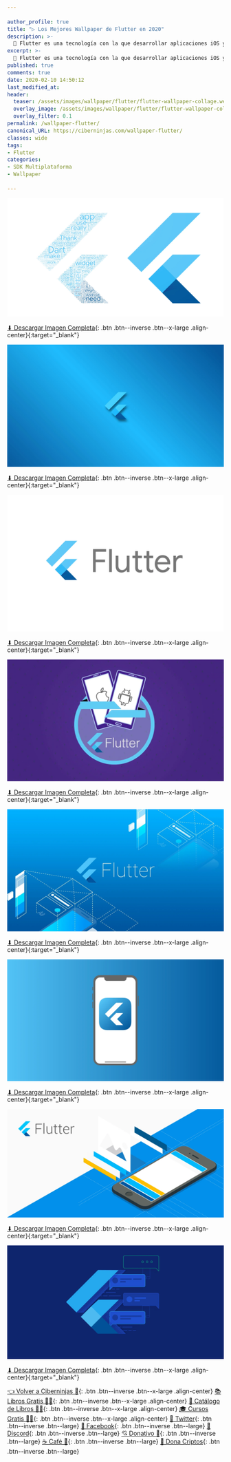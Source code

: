 ```yaml
---

author_profile: true
title: "▷ Los Mejores Wallpaper de Flutter en 2020"
description: >-
  🚀 Flutter es una tecnología con la que desarrollar aplicaciones iOS y Android con Flutter y que es tendencia este año. Aquí tienes los mejores fondos de pantalla para tu ordenador
excerpt: >-
  🚀 Flutter es una tecnología con la que desarrollar aplicaciones iOS y Android con Flutter y que es tendencia este año. Aquí tienes los mejores fondos de pantalla para tu ordenador
published: true
comments: true
date: 2020-02-10 14:50:12
last_modified_at: 
header:
  teaser: /assets/images/wallpaper/flutter/flutter-wallpaper-collage.webp
  overlay_image: /assets/images/wallpaper/flutter/flutter-wallpaper-collage.webp
  overlay_filter: 0.1
permalink: /wallpaper-flutter/
canonical_URL: https://ciberninjas.com/wallpaper-flutter/
classes: wide
tags:
- Flutter
categories:
- SDK Multiplataforma
- Wallpaper

---
```


![Fondo de las nubes de palabras más importantes de Flutter de 2048 pixeles, visto en Ciberninjas](/assets/images/wallpaper/flutter/2048px-flutter-nube-palabras-y-logo.webp "Fondo de las nubes de palabras más importantes de Flutter de 2048 pixeles, visto en Ciberninjas")

[⬇ Descargar Imagen Completa](https://ibb.co/wpPRymb){: .btn .btn--inverse .btn--x-large .align-center}{:target="_blank"}

![Los mejores fondos de pantalla de flutter, visto en Ciberninjas](/assets/images/wallpaper/flutter/2048px-flutter-development-programming-language-programming-web-development.webp "Los mejores fondos de pantalla de flutter")

[⬇ Descargar Imagen Completa](https://ibb.co/W2t8t84){: .btn .btn--inverse .btn--x-large .align-center}{:target="_blank"}

![Las ventajas de flutter y aplicaciones, visto en Ciberninjas](/assets/images/wallpaper/flutter/Top-Flutter-Advantages.webp "Las ventajas de flutter y aplicaciones, visto en Ciberninjas")

[⬇ Descargar Imagen Completa](https://ibb.co/5cV2HDk){: .btn .btn--inverse .btn--x-large .align-center}{:target="_blank"}

![El mejor fondo de pantalla morado de Flutter, visto en Ciberninjas](/assets/images/wallpaper/flutter/flutter-wallpaper-morado.webp "El mejor fondo de pantalla morado de Flutter, visto en Ciberninjas")

[⬇ Descargar Imagen Completa](https://ibb.co/THX754K){: .btn .btn--inverse .btn--x-large .align-center}{:target="_blank"}

![Los mejores fondos de pantalla de flutter, visto en Ciberninjas](/assets/images/wallpaper/flutter/flutter-toda-pantalla.webp "Los mejores fondos de pantalla de flutter")

[⬇ Descargar Imagen Completa](https://ibb.co/jDX1cR1){: .btn .btn--inverse .btn--x-large .align-center}{:target="_blank"}

![Los mejores fondos de pantalla de flutter, visto en Ciberninjas](/assets/images/wallpaper/flutter/flutter-ios-aplicacion.webp "Los mejores fondos de pantalla de flutter")

[⬇ Descargar Imagen Completa](https://ibb.co/31jWWPD){: .btn .btn--inverse .btn--x-large .align-center}{:target="_blank"}

![Los mejores fondos de pantalla de flutter, visto en Ciberninjas](/assets/images/wallpaper/flutter/flutter_entradas_pantalla_blog.webp "Los mejores fondos de pantalla de flutter")

[⬇ Descargar Imagen Completa](https://ibb.co/8rY6RPy){: .btn .btn--inverse .btn--x-large .align-center}{:target="_blank"}

![Los mejores fondos de pantalla de Flutter, visto en Ciberninjas](/assets/images/wallpaper/flutter/flutter-introduccion.webp "Los mejores fondos de pantalla de flutter")

[⬇ Descargar Imagen Completa](https://ibb.co/vhqPLHJ){: .btn .btn--inverse .btn--x-large .align-center}{:target="_blank"}

[👈 Volver a Ciberninjas 🏡](/){: .btn .btn--inverse .btn--x-large .align-center}
[📚 Libros Gratis 🕵️‍♂️](/biblioteca-de-programacion-y-tecnologia/#page-title){: .btn .btn--inverse .btn--x-large .align-center}
[🛒 Catálogo de Libros 👨‍💻](/libros/#page-title){: .btn .btn--inverse .btn--x-large .align-center}
[🎓 Cursos Gratis 👨‍🏫](/cursos-tecnologia/#page-title){: .btn .btn--inverse .btn--x-large .align-center}
[🐤 Twitter](https://kutt.it/ciberninjast){: .btn .btn--inverse .btn--large} [📘 Facebook](https://kutt.it/cibercursos){: .btn .btn--inverse .btn--large} [💭 Discord](https://kutt.it/ciberninjas_discord){: .btn .btn--inverse .btn--large} [💘 Donativo 🥰](https://kutt.it/donativo){: .btn .btn--inverse .btn--large} [☕ Café 👏](https://kutt.it/Cafe){: .btn .btn--inverse .btn--large} [🎁 Dona Criptos](https://kutt.it/ciberninjas_discord){: .btn .btn--inverse .btn--large}
